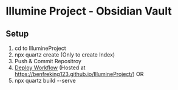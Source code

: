 # Illumine Project - Obsidian Vault



## Setup

1. cd to IllumineProject
2. npx quartz create (Only to create Index)
3. Push & Commit Repositroy
4. [Deploy Workflow](https://github.com/benfreking123/IllumineProject/actions/workflows/deploy.yml)
(Hosted at https://benfreking123.github.io/IllumineProject/)
OR
5. npx quartz build --serve